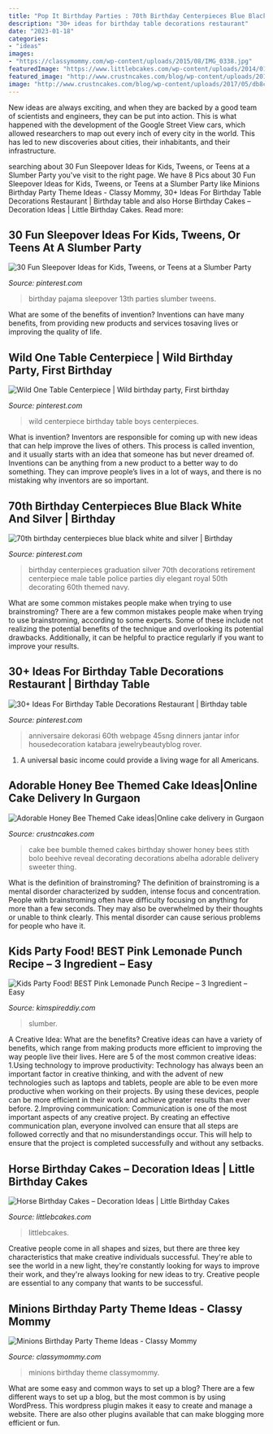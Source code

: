 ```yaml
---
title: "Pop It Birthday Parties : 70th Birthday Centerpieces Blue Black White And Silver"
description: "30+ ideas for birthday table decorations restaurant"
date: "2023-01-18"
categories:
- "ideas"
images:
- "https://classymommy.com/wp-content/uploads/2015/08/IMG_0338.jpg"
featuredImage: "https://www.littlebcakes.com/wp-content/uploads/2014/01/Horse-Cake-Pans-979x1024.jpg"
featured_image: "http://www.crustncakes.com/blog/wp-content/uploads/2017/05/db8ce5ff67b11a1ce949487a18b1b569.jpg"
image: "http://www.crustncakes.com/blog/wp-content/uploads/2017/05/db8ce5ff67b11a1ce949487a18b1b569.jpg"
---
```



New ideas are always exciting, and when they are backed by a good team of scientists and engineers, they can be put into action. This is what happened with the development of the Google Street View cars, which allowed researchers to map out every inch of every city in the world. This has led to new discoveries about cities, their inhabitants, and their infrastructure.

	

		
searching about 30 Fun Sleepover Ideas for Kids, Tweens, or Teens at a Slumber Party you've visit to the right page. We have 8 Pics about 30 Fun Sleepover Ideas for Kids, Tweens, or Teens at a Slumber Party like Minions Birthday Party Theme Ideas - Classy Mommy, 30+ Ideas For Birthday Table Decorations Restaurant | Birthday table and also Horse Birthday Cakes – Decoration Ideas | Little Birthday Cakes. Read more:
		
    
## 30 Fun Sleepover Ideas For Kids, Tweens, Or Teens At A Slumber Party

<img loading=lazy src="https://i.pinimg.com/736x/05/13/90/051390f5d322168a21d2c763365523c5.jpg" onerror="this.onerror=null;this.src='https://tse1.mm.bing.net/th?id=OIP.I0xRCF8xnFV0RYE0VR7FywHaLH&amp;pid=15.1';" alt="30 Fun Sleepover Ideas for Kids, Tweens, or Teens at a Slumber Party">

_Source: pinterest.com_

>birthday pajama sleepover 13th parties slumber tweens. 

	

What are some of the benefits of invention?
Inventions can have many benefits, from providing new products and services tosaving lives or improving the quality of life.

    
## Wild One Table Centerpiece | Wild Birthday Party, First Birthday

<img loading=lazy src="https://i.pinimg.com/736x/9f/00/12/9f00120cb72e0da3d8cc693cc427ad67.jpg" onerror="this.onerror=null;this.src='https://tse1.mm.bing.net/th?id=OIP._UOMSyLaoVw_9Eco2yHetQHaJ4&amp;pid=15.1';" alt="Wild One Table Centerpiece | Wild birthday party, First birthday">

_Source: pinterest.com_

>wild centerpiece birthday table boys centerpieces. 

	

What is invention?
Inventors are responsible for coming up with new ideas that can help improve the lives of others. This process is called invention, and it usually starts with an idea that someone has but never dreamed of. Inventions can be anything from a new product to a better way to do something. They can improve people’s lives in a lot of ways, and there is no mistaking why inventors are so important.

    
## 70th Birthday Centerpieces Blue Black White And Silver | Birthday

<img loading=lazy src="https://i.pinimg.com/736x/d3/54/02/d3540257d90010b0b0df3c0a546154f6--th-birthday-diy-birthday-centerpieces.jpg" onerror="this.onerror=null;this.src='https://tse3.mm.bing.net/th?id=OIP.7qPXWhv1HZ2-Mnq9-X7SxAHaJ3&amp;pid=15.1';" alt="70th birthday centerpieces blue black white and silver | Birthday">

_Source: pinterest.com_

>birthday centerpieces graduation silver 70th decorations retirement centerpiece male table police parties diy elegant royal 50th decorating 60th themed navy. 

	

What are some common mistakes people make when trying to use brainstroming?
There are a few common mistakes people make when trying to use brainstroming, according to some experts. Some of these include not realizing the potential benefits of the technique and overlooking its potential drawbacks. Additionally, it can be helpful to practice regularly if you want to improve your results.

    
## 30+ Ideas For Birthday Table Decorations Restaurant | Birthday Table

<img loading=lazy src="https://i.pinimg.com/736x/8f/92/86/8f9286ebbc8921b8124cfbbec2dc1f65.jpg" onerror="this.onerror=null;this.src='https://tse2.mm.bing.net/th?id=OIP.Xqyif8o_ZO_kulkwlznk9AAAAA&amp;pid=15.1';" alt="30+ Ideas For Birthday Table Decorations Restaurant | Birthday table">

_Source: pinterest.com_

>anniversaire dekorasi 60th webpage 45sng dinners jantar infor housedecoration katabara jewelrybeautyblog rover. 

	

1. A universal basic income could provide a living wage for all Americans.

    
## Adorable Honey Bee Themed Cake Ideas|Online Cake Delivery In Gurgaon

<img loading=lazy src="http://www.crustncakes.com/blog/wp-content/uploads/2017/05/db8ce5ff67b11a1ce949487a18b1b569.jpg" onerror="this.onerror=null;this.src='https://tse3.mm.bing.net/th?id=OIP.8wK02U2zI9bNbru59iof4QHaJ3&amp;pid=15.1';" alt="Adorable Honey Bee Themed Cake ideas|Online cake delivery in Gurgaon">

_Source: crustncakes.com_

>cake bee bumble themed cakes birthday shower honey bees stith bolo beehive reveal decorating decorations abelha adorable delivery sweeter thing. 

	

What is the definition of brainstroming?
The definition of brainstroming is a mental disorder characterized by sudden, intense focus and concentration. People with brainstroming often have difficulty focusing on anything for more than a few seconds. They may also be overwhelmed by their thoughts or unable to think clearly. This mental disorder can cause serious problems for people who have it.

    
## Kids Party Food! BEST Pink Lemonade Punch Recipe – 3 Ingredient – Easy

<img loading=lazy src="https://kimspireddiy.com/wp-content/uploads/2020/01/party-food-pink-lemonade-punch-1-1.jpg" onerror="this.onerror=null;this.src='https://tse3.mm.bing.net/th?id=OIP.5WpgIICrJtfXgV1NroagUwHaLH&amp;pid=15.1';" alt="Kids Party Food! BEST Pink Lemonade Punch Recipe – 3 Ingredient – Easy">

_Source: kimspireddiy.com_

>slumber. 

	

A Creative Idea: What are the benefits?
Creative ideas can have a variety of benefits, which range from making products more efficient to improving the way people live their lives. Here are 5 of the most common creative ideas: 
1.Using technology to improve productivity: Technology has always been an important factor in creative thinking, and with the advent of new technologies such as laptops and tablets, people are able to be even more productive when working on their projects. By using these devices, people can be more efficient in their work and achieve greater results than ever before. 
 2.Improving communication: Communication is one of the most important aspects of any creative project. By creating an effective communication plan, everyone involved can ensure that all steps are followed correctly and that no misunderstandings occur. This will help to ensure that the project is completed successfully and without any setbacks. 
 
    
## Horse Birthday Cakes – Decoration Ideas | Little Birthday Cakes

<img loading=lazy src="https://www.littlebcakes.com/wp-content/uploads/2014/01/Horse-Cake-Pans-979x1024.jpg" onerror="this.onerror=null;this.src='https://tse4.mm.bing.net/th?id=OIP.EARBQDKpubOpPZ_QUsGMewHaHv&amp;pid=15.1';" alt="Horse Birthday Cakes – Decoration Ideas | Little Birthday Cakes">

_Source: littlebcakes.com_

>littlebcakes. 

	

Creative people come in all shapes and sizes, but there are three key characteristics that make creative individuals successful. They're able to see the world in a new light, they're constantly looking for ways to improve their work, and they're always looking for new ideas to try. Creative people are essential to any company that wants to be successful.

    
## Minions Birthday Party Theme Ideas - Classy Mommy

<img loading=lazy src="https://classymommy.com/wp-content/uploads/2015/08/IMG_0338.jpg" onerror="this.onerror=null;this.src='https://tse3.mm.bing.net/th?id=OIP.h1rVCe32MWrHIlG6QhjfZgHaFj&amp;pid=15.1';" alt="Minions Birthday Party Theme Ideas - Classy Mommy">

_Source: classymommy.com_

>minions birthday theme classymommy. 

	

What are some easy and common ways to set up a blog?
There are a few different ways to set up a blog, but the most common is by using WordPress. This wordpress plugin makes it easy to create and manage a website. There are also other plugins available that can make blogging more efficient or fun.

